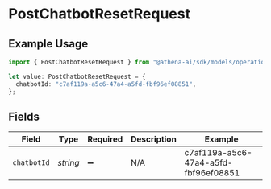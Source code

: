 # PostChatbotResetRequest

## Example Usage

```typescript
import { PostChatbotResetRequest } from "@athena-ai/sdk/models/operations";

let value: PostChatbotResetRequest = {
  chatbotId: "c7af119a-a5c6-47a4-a5fd-fbf96ef08851",
};
```

## Fields

| Field                                | Type                                 | Required                             | Description                          | Example                              |
| ------------------------------------ | ------------------------------------ | ------------------------------------ | ------------------------------------ | ------------------------------------ |
| `chatbotId`                          | *string*                             | :heavy_minus_sign:                   | N/A                                  | c7af119a-a5c6-47a4-a5fd-fbf96ef08851 |
